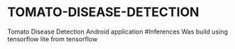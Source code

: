 # TOMATO-DISEASE-DETECTION
Tomato Disease Detection Android application
#Inferences Was build using tensorflow lite
from tensorflow
